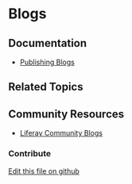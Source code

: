 # Blogs

## Documentation

* [Publishing Blogs](https://portal.liferay.dev/docs/7-2/user/-/knowledge_base/u/publishing-blogs)

## Related Topics


## Community Resources

* [Liferay Community Blogs](https://liferay.dev/blogs)

### Contribute

[Edit this file on github](https://github.com/olafk/controlpanel-documentation-docs/blob/master/md/72en/com_liferay_blogs_web_portlet_BlogsAdminPortlet/images.md)
